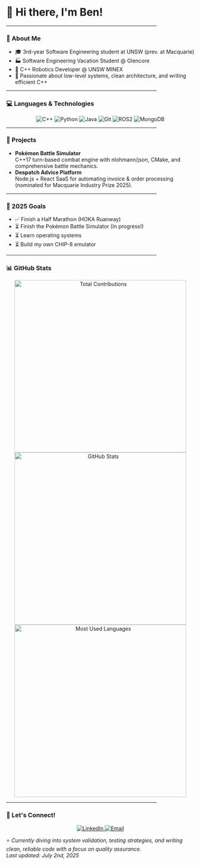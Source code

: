# 👋 Hi there, I'm Ben!

<p align="center"><hr width="80%" /></p>

### 🚀 About Me
- 🎓 3rd-year Software Engineering student at UNSW (prev. at Macquarie)  
- 🏭 Software Engineering Vacation Student @ Glencore  
- 🤖 C++ Robotics Developer @ UNSW MINEX  
- 🧠 Passionate about low-level systems, clean architecture, and writing efficient C++

<p align="center"><hr width="80%" /></p>

### 💻 Languages & Technologies
<p align="center">
  <img src="https://img.shields.io/badge/-C++-00599C?style=flat-square&logo=c%2B%2B&logoColor=white" alt="C++" />
  <img src="https://img.shields.io/badge/-Python-3776AB?style=flat-square&logo=Python&logoColor=white" alt="Python" />
  <img src="https://img.shields.io/badge/-Java-ED8B00?style=flat-square&logo=java&logoColor=white" alt="Java" />
  <img src="https://img.shields.io/badge/-Git-F05032?style=flat-square&logo=git&logoColor=white" alt="Git" />
  <img src="https://img.shields.io/badge/-ROS2-22314E?style=flat-square&logo=ros&logoColor=white" alt="ROS2" />
  <img src="https://img.shields.io/badge/-MongoDB-47A248?style=flat-square&logo=mongodb&logoColor=white" alt="MongoDB" />
</p>

<p align="center"><hr width="80%" /></p>

### 🧪 Projects
- **Pokémon Battle Simulator**  
  C++17 turn-based combat engine with nlohmann/json, CMake, and comprehensive battle mechanics.  
- **Despatch Advice Platform**  
  Node.js + React SaaS for automating invoice & order processing (nominated for Macquarie Industry Prize 2025).

<p align="center"><hr width="80%" /></p>

### 🎯 2025 Goals
- ✅ Finish a Half Marathon (HOKA Ruanway)  
- ⏳ Finish the Pokémon Battle Simulator (In progress!)  
- ⏳ Learn operating systems  
- ⏳ Build my own CHIP-8 emulator

<p align="center"><hr width="80%" /></p>

### 📊 GitHub Stats
<div align="center">
  <img src="https://streak-stats.demolab.com/?user=5kng&theme=react" alt="Total Contributions" width="460" /><br>
  <img src="https://github-readme-stats.vercel.app/api?username=5kng&show_icons=true&theme=react" alt="GitHub Stats" width="460" /><br>
  <img src="https://github-readme-stats.vercel.app/api/top-langs/?username=5kng&layout=compact&theme=react" alt="Most Used Languages" width="460" />
</div>

<p align="center"><hr width="80%" /></p>

### 🤝 Let's Connect!
<p align="center">
  <a href="https://linkedin.com/in/benkinq">
    <img src="https://img.shields.io/badge/-LinkedIn-0077B5?style=flat-square&logo=LinkedIn&logoColor=white" alt="LinkedIn" />
  </a>
  <a href="mailto:kingbenja5@gmail.com">
    <img src="https://img.shields.io/badge/-Email-D14836?style=flat-square&logo=gmail&logoColor=white" alt="Email" />
  </a>
</p>

⭐ _Currently diving into system validation, testing strategies, and writing clean, reliable code with a focus on quality assurance._  
_Last updated: July 2nd, 2025_
